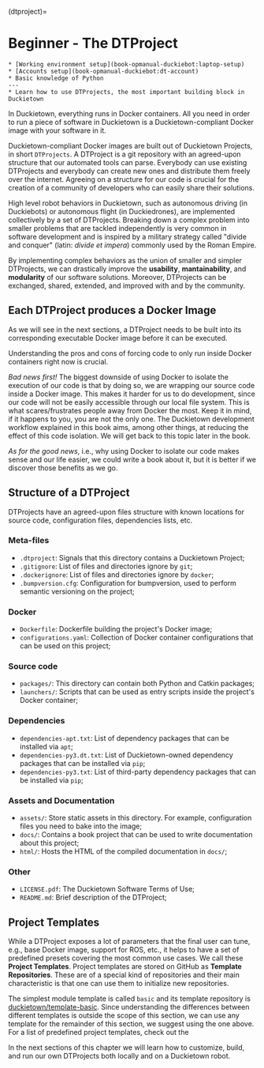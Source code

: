 (dtproject)=
# Beginner - The **DTProject**

```{needget}
* [Working environment setup](book-opmanual-duckiebot:laptop-setup)
* [Accounts setup](book-opmanual-duckiebot:dt-account)
* Basic knowledge of Python
---
* Learn how to use DTProjects, the most important building block in Duckietown
```

In Duckietown, everything runs in Docker containers.
All you need in order to run a piece of software in Duckietown is a Duckietown-compliant Docker image
with your software in it.

Duckietown-compliant Docker images are built out of Duckietown Projects, in short `DTProjects`.
A DTProject is a git repository with an agreed-upon structure that our automated tools can parse.
Everybody can use existing DTProjects and everybody can create new ones and distribute them freely 
over the internet. Agreeing on a structure for our code is crucial for the creation of a community 
of developers who can easily share their solutions.

High level robot behaviors in Duckietown, such as autonomous driving (in Duckiebots) or autonomous 
flight (in Duckiedrones), are implemented collectively by a set of DTProjects.
Breaking down a complex problem into smaller problems that are tackled independently is very common 
in software development and is inspired by a military strategy called "divide and conquer" 
(latin: _divide et impera_) commonly used by the Roman Empire.

By implementing complex behaviors as the union of smaller and simpler DTProjects, we can drastically 
improve the **usability**, **mantainability**, and **modularity** of our software solutions.
Moreover, DTProjects can be exchanged, shared, extended, and improved with and by the community.


## Each DTProject produces a Docker Image

As we will see in the next sections, a DTProject needs to be built into its corresponding 
executable Docker image before it can be executed.

Understanding the pros and cons of forcing code to only run inside Docker containers right 
now is crucial.

_Bad news first!_ The biggest downside of using Docker to isolate the execution of our code
is that by doing so, we are wrapping our source code inside a Docker image. This
makes it harder for us to do development, since our code will not be easily accessible
through our local file system. This is what scares/frustrates people away from Docker
the most. Keep it in mind, if it happens to you, you are not the only one.
The Duckietown development workflow explained in this book aims, among other things,
at reducing the effect of this code isolation. We will get back to this topic later
in the book.

_As for the good news_, i.e., why using Docker to isolate our code makes sense and our
life easier, we could write a book about it, but it is better if we discover those benefits as we
go.


## Structure of a DTProject

DTProjects have an agreed-upon files structure with known locations for source code, 
configuration files, dependencies lists, etc. 

### Meta-files

* `.dtproject`: Signals that this directory contains a Duckietown Project;
* `.gitignore`: List of files and directories ignore by `git`;
* `.dockerignore`: List of files and directories ignore by `docker`;
* `.bumpversion.cfg`: Configuration for bumpversion, used to perform semantic versioning on the project;

### Docker

* `Dockerfile`: Dockerfile building the project's Docker image;
* `configurations.yaml`: Collection of Docker container configurations that can be used on this project;


### Source code

* `packages/`: This directory can contain both Python and Catkin packages;
* `launchers/`: Scripts that can be used as entry scripts inside the project's Docker container; 


### Dependencies

* `dependencies-apt.txt`: List of dependency packages that can be installed via `apt`;
* `dependencies-py3.dt.txt`: List of Duckietown-owned dependency packages that can be installed via `pip`;
* `dependencies-py3.txt`: List of third-party dependency packages that can be installed via `pip`;


### Assets and Documentation

* `assets/`: Store static assets in this directory. For example, configuration files you need to bake into the image;
* `docs/`: Contains a book project that can be used to write documentation about this project;
* `html/`: Hosts the HTML of the compiled documentation in `docs/`;


### Other

* `LICENSE.pdf`: The Duckietown Software Terms of Use;
* `README.md`: Brief description of the DTProject;


## Project Templates

While a DTProject exposes a lot of parameters that the final user can tune, e.g., base Docker image,
support for ROS, etc., it helps to have a set of predefined presets covering the most common use cases.
We call these **Project Templates**. Project templates are stored on GitHub as **Template Repositories**. 
These are of a special kind of repositories and their main characteristic is that one can use them to 
initialize new repositories.

The simplest module template is called `basic` and its template
repository is [duckietown/template-basic](https://github.com/duckietown/template-basic).
Since understanding the differences between different templates is outside the scope of
this section, we can use any template for the remainder of this section, we suggest
using the one above.
For a list of predefined project templates, check out the [](project-templates)

In the next sections of this chapter we will learn how to customize, build, and run our own DTProjects
both locally and on a Duckietown robot.
